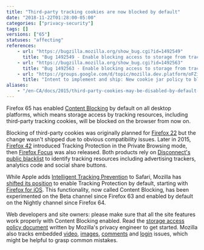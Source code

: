 ```yaml
---
title: "Third-party tracking cookies are now blocked by default"
date: "2018-11-22T01:28:00-05:00"
categories: ["privacy-security"]
tags: []
versions: ["65"]
statuses: "affecting"
references:
    - url: "https://bugzilla.mozilla.org/show_bug.cgi?id=1492549"
      title: "Bug 1492549 - Enable blocking access to storage from tracking resources by default on all desktop platforms"
    - url: "https://bugzilla.mozilla.org/show_bug.cgi?id=1492563"
      title: "Bug 1492563 - Enable blocking access to storage from tracking resources by default on all desktop platforms on Nightly"
    - url: "https://groups.google.com/d/topic/mozilla.dev.platform/oFZivEmLC40/discussion"
      title: "Intent to implement and ship: New cookie jar policy to block storage access from tracking resources"
aliases:
    - "/en-CA/docs/2015/third-party-cookies-may-be-disabled-by-default-in-the-future/"
---
```

Firefox 65 has enabled [Content Blocking](https://support.mozilla.org/kb/content-blocking) by default on all desktop platforms, which means storage access by tracking resources, including third-party tracking cookies, will be blocked on the browser from now on.

Blocking of third-party cookies was originally planned for [Firefox 22](https://www.fxsitecompat.com/en-CA/docs/2013/third-party-cookies-are-blocked-by-default/) but the change wasn't shipped due to obvious compatibility issues. Later in 2015, [Firefox 42](https://fxsitecompat.com/en-CA/docs/2015/private-browsing-now-comes-with-tracking-protection/) introduced Tracking Protection in the Private Browsing mode, then [Firefox Focus](https://blog.mozilla.org/blog/2015/12/07/focus-by-firefox-content-blocking-for-the-open-web/) was also released. Both products rely on [Disconnect's public blacklist](https://github.com/disconnectme/disconnect-tracking-protection) to identify tracking resources including advertising trackers, analytics code and social share buttons.

While Apple adds [Intelligent Tracking Prevention](https://webkit.org/blog/7675/intelligent-tracking-prevention/) to Safari, Mozilla has [shifted its position](https://blog.mozilla.org/futurereleases/2018/08/30/changing-our-approach-to-anti-tracking/) to enable Tracking Protection by default, starting with [Firefox for iOS](https://blog.mozilla.org/blog/2018/04/12/latest-firefox-for-ios-now-available-with-tracking-protection-by-default/). This functionality, now called Content Blocking, has been experimented on the Beta channel since Firefox 63 and enabled by default on the Nightly channel since Firefox 64.

Web developers and site owners: please make sure that all the site features work properly with Content Blocking enabled. Read the [storage access policy document](https://developer.mozilla.org/docs/Mozilla/Firefox/Privacy/Storage_access_policy) written by Mozilla's privacy engineer to get started. Mozilla also tracks embedded [video](https://bugzilla.mozilla.org/showdependencytree.cgi?id=1400025), [images](https://bugzilla.mozilla.org/showdependencytree.cgi?id=1470301), [comments](https://bugzilla.mozilla.org/showdependencytree.cgi?id=1486425) and [login](https://bugzilla.mozilla.org/showdependencytree.cgi?id=1470298) issues, which might be helpful to grasp common mistakes.
